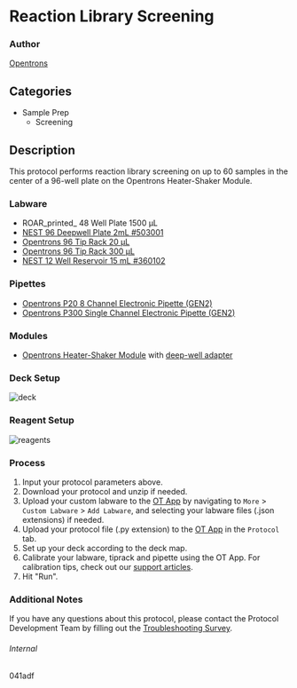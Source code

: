 # Reaction Library Screening


### Author
[Opentrons](https://opentrons.com/)




## Categories
* Sample Prep
    * Screening


## Description
This protocol performs reaction library screening on up to 60 samples in the center of a 96-well plate on the Opentrons Heater-Shaker Module.


### Labware
* ROAR_printed_ 48 Well Plate 1500 µL
* [NEST 96 Deepwell Plate 2mL #503001](http://www.cell-nest.com/page94?product_id=101&_l=en)
* [Opentrons 96 Tip Rack 20 µL](https://shop.opentrons.com/collections/opentrons-tips/products/opentrons-10ul-tips)
* [Opentrons 96 Tip Rack 300 µL](https://shop.opentrons.com/collections/opentrons-tips/products/opentrons-300ul-tips)
* [NEST 12 Well Reservoir 15 mL #360102](http://www.cell-nest.com/page94?_l=en&product_id=102)

### Pipettes
* [Opentrons P20 8 Channel Electronic Pipette (GEN2)](https://shop.opentrons.com/8-channel-electronic-pipette/)
* [Opentrons P300 Single Channel Electronic Pipette (GEN2)](https://shop.opentrons.com/single-channel-electronic-pipette-p20/)

### Modules
* [Opentrons Heater-Shaker Module](https://shop.opentrons.com/heater-shaker-module/) with [deep-well adapter](https://shop.opentrons.com/deep-well-adapter/)


### Deck Setup
![deck](https://opentrons-protocol-library-website.s3.amazonaws.com/custom-README-images/041adf/deck.png)


### Reagent Setup
![reagents](https://opentrons-protocol-library-website.s3.amazonaws.com/custom-README-images/041adf/reagents.png)


### Process
1. Input your protocol parameters above.
2. Download your protocol and unzip if needed.
3. Upload your custom labware to the [OT App](https://opentrons.com/ot-app) by navigating to `More` > `Custom Labware` > `Add Labware`, and selecting your labware files (.json extensions) if needed.
4. Upload your protocol file (.py extension) to the [OT App](https://opentrons.com/ot-app) in the `Protocol` tab.
5. Set up your deck according to the deck map.
6. Calibrate your labware, tiprack and pipette using the OT App. For calibration tips, check out our [support articles](https://support.opentrons.com/en/collections/1559720-guide-for-getting-started-with-the-ot-2).
7. Hit "Run".


### Additional Notes
If you have any questions about this protocol, please contact the Protocol Development Team by filling out the [Troubleshooting Survey](https://protocol-troubleshooting.paperform.co/).


###### Internal
041adf
